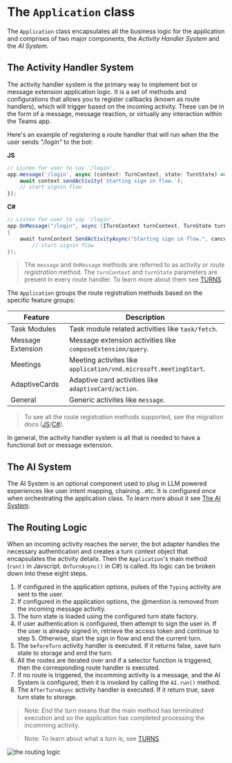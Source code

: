 # The `Application` class

The `Application` class encapsulates all the business logic for the application and comprises of two major components, the _Activity Handler System_ and the _AI System_.


## The Activity Handler System

The activity handler system is the primary way to implement bot or message extension application logic. It is a set of methods and configurations that allows you to register callbacks (known as route handlers), which will trigger based on the incoming activity. These can be in the form of a message, message reaction, or virtually any interaction within the Teams app.

Here's an example of registering a route handler that will run when the the user sends *"/login"* to the bot:

**JS**
```js
// Listen for user to say '/login'.
app.message('/login', async (context: TurnContext, state: TurnState) => {
    await context.sendActivity(`Starting sign in flow.`);
    // start signin flow
});
```

**C#**
```cs
// Listen for user to say '/login'.
app.OnMessage("/login", async (ITurnContext turnContext, TurnState turnState, CancellationToken cancellationToken) =>
{
    await turnContext.SendActivityAsync("Starting sign in flow.", cancellationToken: cancellationToken);
        // start signin flow
});
```
> The `message` and `OnMessage` methods are referred to as activity or *route registration* method. 
> The `turnContext` and `turnState` parameters are present in every route handler. To learn more about them see [TURNS](TURNS.md).

The `Application` groups the route registration methods based on the specific feature groups: 


| **Feature**       | **Description**                                                  |
| ----------------- | ---------------------------------------------------------------- |
| Task Modules      | Task module related activities like `task/fetch`.                |
| Message Extension | Message extension activities like `composeExtension/query`.      |
| Meetings          | Meeting activites like `application/vnd.microsoft.meetingStart`. |
| AdaptiveCards     | Adaptive card activities like `adaptiveCard/action`.             |
| General           | Generic activites like `message`.                                |

> To see all the route registration methods supported, see the migration docs ([JS](https://github.com/microsoft/teams-ai/blob/main/getting-started/MIGRATION/JS.md#activity-handler-methods)/[C#](https://github.com/microsoft/teams-ai/blob/main/getting-started/MIGRATION/DOTNET.md#activity-handler-methods)).

In general, the activity handler system is all that is needed to have a functional bot or message extension. 

## The AI System
The AI System is an optional component used to plug in LLM powered experiences like user intent mapping, chaining...etc. It is configured once when orchestrating the application class. To learn more about it see [The AI System](./AI-SYSTEM.md).

## The Routing Logic

When an incoming activity reaches the server, the bot adapter handles the necessary authentication and creates a turn context object that encapsulates the activity details. Then the `Application`'s main method (`run()` in Javscript. `OnTurnAsync()` in C#) is called. Its logic can be broken down into these eight steps. 

1. If configured in the application options, pulses of the `Typing` activity are sent to the user.
2. If configured in the application options, the @mention is removed from the incoming message activity.
3. The turn state is loaded using the configured turn state factory.
4. If user authentication is configured, then attempt to sign the user in. If the user is already signed in, retrieve the access token and continue to step 5. Otherwise, start the sign in flow and end the current turn.
5. The `beforeTurn` activity handler is executed. If it returns false, save turn state to storage and end the turn.
6. All the routes are iterated over and if a selector function is triggered, then the corresponding route handler is executed.
7. If no route is triggered, the incomming activity is a message, and the AI System is configured, then it is invoked by calling the `AI.run()` method.
8. The `AfterTurnAsync` activity handler is executed. If it return true, save turn state to storage.


> Note: _End the turn_ means that the main method has terminated execution and so the application has completed processing the incomming activity. 

> Note: To learn about what a *turn* is, see [TURNS](TURNS.md).

![the routing logic](../assets/routing-logic.png)
